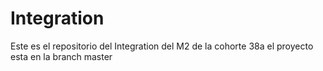 # Integration
Este es el repositorio del Integration del M2 de la cohorte 38a
el proyecto esta en la branch master

